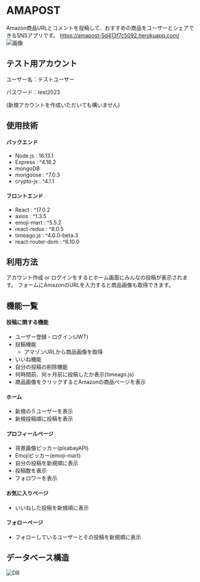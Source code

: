 
# AMAPOST

Amazon商品URLとコメントを投稿して、おすすめの商品をユーザーとシェアできるSNSアプリです。
https://amapost-5d413f7c5092.herokuapp.com/
![画像](https://i.gyazo.com/5dfad8faaf933b58495cb6baee9eaf72.png)


## テスト用アカウント
ユーザー名：テストユーザー

パスワード：test2023

(新規アカウントを作成いただいても構いません)


## 使用技術
#### バックエンド

- Node.js : 16.13.1
- Express : ^4.18.2
- mongoDB
- mongoose : ^7.0.3
- crypto-js : ^4.1.1

#### フロントエンド
- React : ^17.0.2
- axios : ^1.3.5
- emoji-mart : ^5.5.2
- react-redux : ^8.0.5
- timeago.js : ^4.0.0-beta.3
- react-router-dom : ^6.10.0

## 利用方法
アカウント作成 or ログインをするとホーム画面にみんなの投稿が表示されます。
フォームにAmazonのURLを入力すると商品画像も取得できます。

## 機能一覧
#### 投稿に関する機能
- ユーザー登録・ログイン(JWT)
- 投稿機能
    - アマゾンURLから商品画像を取得
- いいね機能
- 自分の投稿の削除機能
- 何時間前、何ヶ月前に投稿したか表示(timeago.js)
- 商品画像をクリックするとAmazonの商品ページを表示

#### ホーム
- 新規の５ユーザーを表示
- 新規投稿順に投稿を表示

#### プロフィールページ
- 背景画像ピッカー(pixabayAPI)
- Emojiピッカー(emoji-mart)
- 自分の投稿を新規順に表示
- 投稿数を表示
- フォロワーを表示

#### お気に入りページ
- いいねした投稿を新規順に表示

#### フォローページ
- フォローしているユーザーとその投稿を新規順に表示

## データベース構造
![DB](https://i.gyazo.com/93b2d01d0e399320ddea1596b003bb83.png)